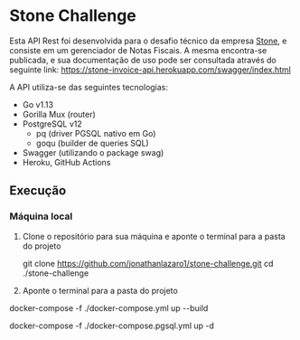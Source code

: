 # Stone Challenge

Esta API Rest foi desenvolvida para o desafio técnico da empresa [Stone](https://www.stone.com.br), e consiste em um gerenciador de Notas Fiscais. A mesma encontra-se publicada, e sua documentação de uso pode ser consultada através do seguinte link:
https://stone-invoice-api.herokuapp.com/swagger/index.html

A API utiliza-se das seguintes tecnologias:

- Go v1.13
- Gorilla Mux (router)
- PostgreSQL v12 
   - pq (driver PGSQL nativo em Go) 
   - goqu (builder de queries SQL)
- Swagger (utilizando o package swag)
- Heroku, GitHub Actions

## Execução

### Máquina local

1. Clone o repositório para sua máquina e aponte o terminal para a pasta do projeto

   git clone https://github.com/jonathanlazaro1/stone-challenge.git
   cd ./stone-challenge

2. Aponte o terminal para a pasta do projeto

docker-compose -f ./docker-compose.yml up --build

docker-compose -f ./docker-compose.pgsql.yml up -d
